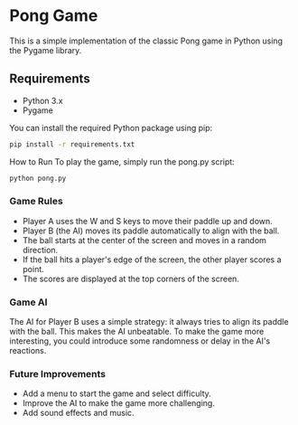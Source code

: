 # Pong Game

This is a simple implementation of the classic Pong game in Python using the Pygame library.

## Requirements

- Python 3.x
- Pygame

You can install the required Python package using pip:

```bash
pip install -r requirements.txt
```

How to Run
To play the game, simply run the pong.py script:

```bash
python pong.py
```

### Game Rules
- Player A uses the W and S keys to move their paddle up and down.
- Player B (the AI) moves its paddle automatically to align with the ball.
- The ball starts at the center of the screen and moves in a random direction.
- If the ball hits a player's edge of the screen, the other player scores a point.
- The scores are displayed at the top corners of the screen.

### Game AI
The AI for Player B uses a simple strategy: it always tries to align its paddle with the ball. This makes the AI unbeatable. To make the game more interesting, you could introduce some randomness or delay in the AI's reactions.

### Future Improvements
- Add a menu to start the game and select difficulty.
- Improve the AI to make the game more challenging.
- Add sound effects and music.
